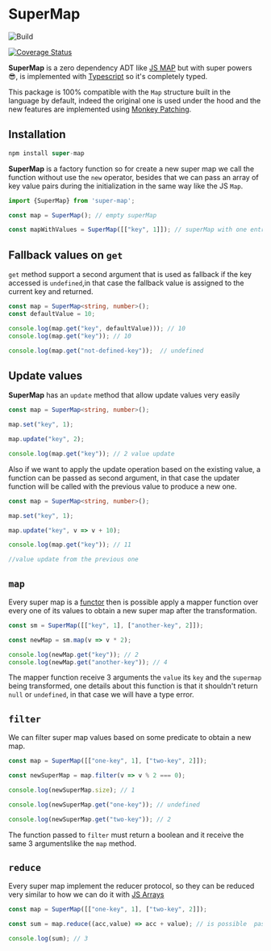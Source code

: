 # SuperMap

![Build](https://github.com/omenlog/super-map/actions/workflows/pull-request.yml/badge.svg)

[![Coverage Status](https://coveralls.io/repos/github/omenlog/super-map/badge.svg?branch=master)](https://coveralls.io/github/omenlog/super-map?branch=master)

__SuperMap__ is a zero dependency ADT like [JS MAP](https://developer.mozilla.org/es/docs/Web/JavaScript/Reference/Global_Objects/Map) but with super powers 😎, is implemented with [Typescript](https://www.typescriptlang.org/docs/handbook/tsconfig-json.html) so it's completely typed.

This package is 100% compatible with the `Map` structure built in the language by default, indeed the original one is used under the hood and the new features are implemented using [Monkey Patching](https://www.audero.it/blog/2016/12/05/monkey-patching-javascript/).


## Installation

```ts
npm install super-map
```

__SuperMap__ is a factory function so for create a new super map we call the function without use the `new` operator, besides that we can pass an array of key value pairs during the initialization in the same way like the JS `Map`. 

```ts
import {SuperMap} from 'super-map';

const map = SuperMap(); // empty superMap

const mapWithValues = SuperMap([["key", 1]]); // superMap with one entry 
```

## Fallback values on `get`

`get` method support a second argument that is used as fallback if the key accessed is `undefined`,in that case the fallback value is assigned to the current key and returned.

```ts
const map = SuperMap<string, number>();
const defaultValue = 10;

console.log(map.get("key", defaultValue))); // 10
console.log(map.get("key")); // 10

console.log(map.get("not-defined-key"));  // undefined
```

## Update values

__SuperMap__ has an `update` method that allow update values very easily

```ts
const map = SuperMap<string, number>();

map.set("key", 1);

map.update("key", 2);

console.log(map.get("key")); // 2 value update
```

Also if we want to apply the update operation based on the existing value, a function can be passed as second argument, in that case the updater function will be called with the previous value to produce a new one.

```ts
const map = SuperMap<string, number>();

map.set("key", 1);

map.update("key", v => v + 10);

console.log(map.get("key")); // 11

//value update from the previous one
```

## `map`

Every super map is a [functor](https://hackernoon.com/functors-in-javascript-20a647b8f39f) then is possible apply a mapper function over every one of its values to obtain a new super map after the transformation.

```ts
const sm = SuperMap([["key", 1], ["another-key", 2]]);

const newMap = sm.map(v => v * 2);

console.log(newMap.get("key")); // 2
console.log(newMap.get("another-key")); // 4
```

The mapper function receive 3 arguments the `value` its `key` and the `supermap` being transformed, one details about this function is that it shouldn't return `null` or `undefined`, in that case we will have a type error.

## `filter`

We can filter super map values based on some predicate to obtain a new map.

```ts
const map = SuperMap([["one-key", 1], ["two-key", 2]]);

const newSuperMap = map.filter(v => v % 2 === 0);

console.log(newSuperMap.size); // 1

console.log(newSuperMap.get("one-key")); // undefined

console.log(newSuperMap.get("two-key")); // 2
```

The function passed to `filter` must return a boolean and it receive the same 3 argumentslike the `map`  method.

## `reduce`

Every super map implement the reducer protocol, so they can be reduced very similar to how we can do it with [JS Arrays](https://developer.mozilla.org/es/docs/Web/JavaScript/Reference/Global_Objects/Array/Reduce)

```ts
const map = SuperMap([["one-key", 1], ["two-key", 2]]);

const sum = map.reduce((acc,value) => acc + value); // is possible  pass an initial value as second argument

console.log(sum); // 3
```
